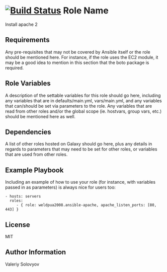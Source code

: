 [![Build Status](https://travis-ci.org/weldpua2008/ansible-apache.svg?branch=master)](https://travis-ci.org/weldpua2008/ansible-apache)
Role Name
========

Install apache 2




Requirements
------------

Any pre-requisites that may not be covered by Ansible itself or the role should be mentioned here. For instance, if the role uses the EC2 module, it may be a good idea to mention in this section that the boto package is required.

Role Variables
--------------

A description of the settable variables for this role should go here, including any variables that are in defaults/main.yml, vars/main.yml, and any variables that can/should be set via parameters to the role. Any variables that are read from other roles and/or the global scope (ie. hostvars, group vars, etc.) should be mentioned here as well.

Dependencies
------------

A list of other roles hosted on Galaxy should go here, plus any details in regards to parameters that may need to be set for other roles, or variables that are used from other roles.

Example Playbook
-------------------------

Including an example of how to use your role (for instance, with variables passed in as parameters) is always nice for users too:

    - hosts: servers
      roles:
         - { role: weldpua2008.ansible-apache, apache_listen_ports: [80, 443] }

License
-------

MIT

Author Information
------------------

Valeriy Solovyov